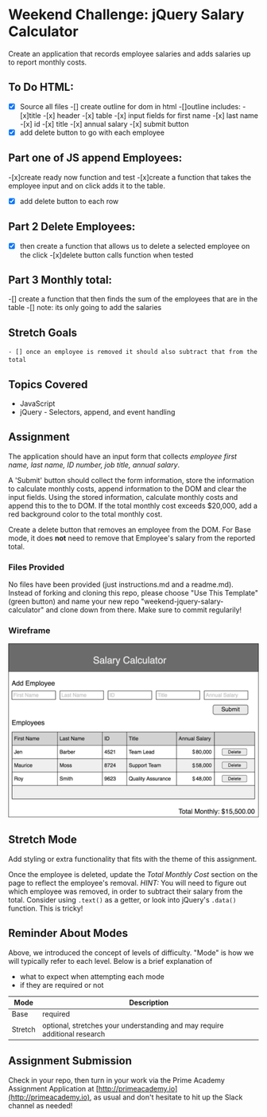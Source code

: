 # Weekend Challenge: jQuery Salary Calculator
Create an application that records employee salaries and adds salaries up to report monthly costs. 


## To Do HTML: 
-[x] Source all files 
-[] create outline for dom in html 
    -[]outline includes:
        - [x]title 
        -[x] header
        -[x] table 
        -[x] input fields for first name 
        -[x] last name 
        -[x] id 
        -[x] title 
        -[x] annual salary
        -[x] submit button 
-[x] add delete button to go with each employee 

## Part one of JS append Employees:
-[x]create ready now function and test 
-[x]create a function that takes the employee input and on click adds it to the table.
-[x] add delete button to each row

## Part 2 Delete Employees:
-[x] then create a function that allows us to delete a selected employee on the click 
-[x]delete button calls function when tested 

## Part 3 Monthly total:
-[] create a function that then finds the sum of the employees that are in the table 
    -[] note: its only going to add the salaries 


## Stretch Goals 
    - [] once an employee is removed it should also subtract that from the total


## Topics Covered
- JavaScript
- jQuery - Selectors, append, and event handling

## Assignment

The application should have an input form that collects _employee first name, last name, ID number, job title, annual salary_.

A 'Submit' button should collect the form information, store the information to calculate monthly costs, append information to the DOM and clear the input fields. Using the stored information, calculate monthly costs and append this to the to DOM. If the total monthly cost exceeds $20,000, add a red background color to the total monthly cost.

Create a delete button that removes an employee from the DOM. For Base mode, it does **not** need to remove that Employee's salary from the reported total.

### Files Provided
No files have been provided (just instructions.md and a readme.md). Instead of forking and cloning this repo, please choose "Use This Template" (green button) and name your new repo "weekend-jquery-salary-calculator" and clone down from there. Make sure to commit regularily!

### Wireframe

![Wireframe](salary-calc-wireframe.png)

## Stretch Mode

Add styling or extra functionality that fits with the theme of this assignment.

Once the employee is deleted, update the _Total Monthly Cost_ section on the page to reflect the employee's removal. _HINT:_ You will need to figure out which employee was removed, in order to subtract their salary from the total. Consider using `.text()` as a getter, or look into jQuery's `.data()` function. This is tricky! 

## Reminder About Modes

Above, we introduced the concept of levels of difficulty. "Mode" is how we will typically refer to each level. Below is a brief explanation of

* what to expect when attempting each mode
* if they are required or not

Mode | Description
--- | ---
Base | required
Stretch | optional, stretches your understanding and may require additional research

## Assignment Submission
Check in your repo, then turn in your work via the Prime Academy Assignment Application at [http://primeacademy.io](http://primeacademy.io), as usual and don't hesitate to hit up the Slack channel as needed!
